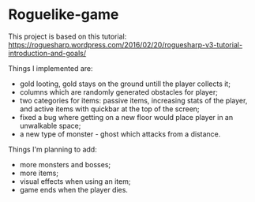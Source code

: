 # Roguelike-game
This project is based on this tutorial: https://roguesharp.wordpress.com/2016/02/20/roguesharp-v3-tutorial-introduction-and-goals/

Things I implemented are:
- gold looting, gold stays on the ground untill the player collects it;
- columns which are randomly generated obstacles for player;
- two categories for items: passive items, increasing stats of the player, and
  active items with quickbar at the top of the screen;
- fixed a bug where getting on a new floor would place player in an unwalkable space;
- a new type of monster - ghost which attacks from a distance.

Things I'm planning to add:
- more monsters and bosses;
- more items;
- visual effects when using an item;
- game ends when the player dies.
